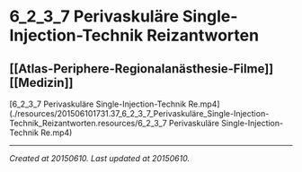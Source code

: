 # 6_2_3_7 Perivaskuläre Single-Injection-Technik Reizantworten
 [[Atlas-Periphere-Regionalanästhesie-Filme]] [[Medizin]] 
---



[6\_2\_3\_7 Perivaskuläre Single-Injection-Technik Re.mp4](./resources/201506101731.37_6_2_3_7_Perivaskuläre_Single-Injection-Technik_Reizantworten.resources/6_2_3_7 Perivaskuläre Single-Injection-Technik Re.mp4)

---

_Created at 20150610._
_Last updated at 20150610._



